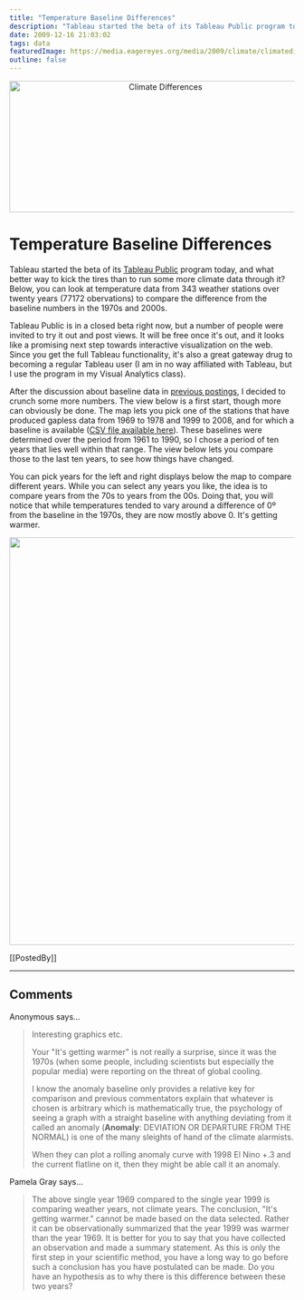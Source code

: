 ```yaml
---
title: "Temperature Baseline Differences"
description: "Tableau started the beta of its Tableau Public program today, and what better way to kick the tires than to run some more climate data through it? Below, you can look at temperature data from 343 weather stations over twenty years (77172 obervations) to compare the difference from the baseline numbers in the 1970s and 2000s."
date: 2009-12-16 21:03:02
tags: data
featuredImage: https://media.eagereyes.org/media/2009/climate/climatediff-teaser.png
outline: false
---
```


<p align="center"><img src="https://media.eagereyes.org/media/2009/climate/climatediff-teaser.png" alt="Climate Differences" width="536" height="232" /></p>

# Temperature Baseline Differences

Tableau started the beta of its <a href="http://www.tableausoftware.com/">Tableau Public</a> program today, and what better way to kick the tires than to run some more climate data through it? Below, you can look at temperature data from 343 weather stations over twenty years (77172 obervations) to compare the difference from the baseline numbers in the 1970s and 2000s.

Tableau Public is in a closed beta right now, but a number of people were invited to try it out and post views. It will be free once it's out, and it looks like a promising next step towards interactive visualization on the web. Since you get the full Tableau functionality, it's also a great gateway drug to becoming a regular Tableau user (I am in no way affiliated with Tableau, but I use the program in my Visual Analytics class).

After the discussion about baseline data in <a href="/data/a-look-at-climate-data">previous postings</a>, I decided to crunch some more numbers. The view below is a first start, though more can obviously be done. The map lets you pick one of the stations that have produced gapless data from 1969 to 1978 and 1999 to 2008, and for which a baseline is available (<a href="https://media.eagereyes.org/media/2009/climate/climatedata-subset.csv.zip">CSV file available here</a>). These baselines were determined over the period from 1961 to 1990, so I chose a period of ten years that lies well within that range. The view below lets you compare those to the last ten years, to see how things have changed.

You can pick years for the left and right displays below the map to compare different years. While you can select any years you like, the idea is to compare years from the 70s to years from the 00s. Doing that, you will notice that while temperatures tended to vary around a difference of 0&ordm; from the baseline in the 1970s, they are now mostly above 0. It's getting warmer.

<p align="center"><img src="https://media.eagereyes.org/media/2009/climate-dashboard.png" width="551" height="719" /></p>

[[PostedBy]]

<aside class="comments">

---
## Comments

Anonymous says…
>	<p>Interesting graphics etc.</p>
>	<p>Your "It's getting warmer" is not really a surprise, since it was the 1970s (when some people, including scientists but especially the popular media) were reporting on the threat of global cooling.</p>
>	<p>I know the anomaly baseline only provides a relative key for comparison and previous commentators explain that whatever is chosen is arbitrary which is mathematically true, the psychology of seeing a graph with a straight baseline with anything deviating from it called an anomaly (<strong>Anomaly</strong>: DEVIATION OR DEPARTURE FROM THE NORMAL) is one of the many sleights of hand of the climate alarmists.</p>
>	<p>When they can plot a rolling anomaly curve with 1998 El Nino +.3 and the current flatline on it, then they might be able call it an anomaly.</p>

Pamela Gray says…
>	<p>The above single year 1969 compared to the single year 1999 is comparing weather years, not climate years.  The conclusion, "It's getting warmer." cannot be made based on the data selected.  Rather it can be observationally summarized that the year 1999 was warmer than the year 1969.  It is better for you to say that you have collected an observation and made a summary statement.  As this is only the first step in your scientific method, you have a long way to go before such a conclusion has you have postulated can be made.  Do you have an hypothesis as to why there is this difference between these two years?</p>

</aside>

